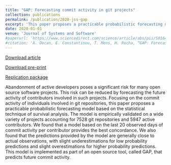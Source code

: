 ```yaml
---
title: "GAP: Forecasting commit activity in git projects"
collection: publications
permalink: /publication/2020-jss-gap
excerpt: 'This paper proposes a practicable probabilistic forecasting model based on the statistical technique of survival analysis based on the commit activity of individuals involved in git repositories.'
date: 2020-01-01
venue: 'Journal of Systems and Software'
#paperurl: 'https://www.sciencedirect.com/science/article/abs/pii/S0164121220300546'
#citation: 'A. Decan, E. Constantinou, T. Mens, H. Rocha, “GAP: Forecasting commit activity in git projects“, Journal of Systems and Software, Elsevier, Vol. 165, pp. 110573, 2020'
---
```

<a href='https://www.sciencedirect.com/science/article/abs/pii/S0164121220300546'>Download article</a>

<a href='https://decan.lexpage.net/files/JSS-2020.pdf'>Download pre-print</a>

<a href='https://zenodo.org/record/3666048#.X1Yh8Wf7Q8M'>Replication package</a>

Abandonment of active developers poses a significant risk for many open source software projects. This risk can be reduced by forecasting the future activity of contributors involved in such projects. Focusing on the commit activity of individuals involved in git repositories, this paper proposes a practicable probabilistic forecasting model based on the statistical technique of survival analysis. The model is empirically validated on a wide variety of projects accounting for 7528 git repositories and 5947 active contributors. We found that a model based on the last 20 observed days of commit activity per contributor provides the best concordance. We also found that the predictions provided by the model are generally close to actual observations, with slight underestimations for low probability predictions and slight overestimations for higher probability predictions. This model is implemented as part of an open source tool, called GAP, that predicts future commit activity.
